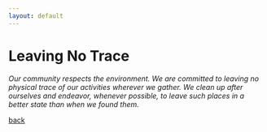 ```yaml
---
layout: default
---
```


# Leaving No Trace
_Our community respects the environment. We are committed to leaving no physical trace of our
activities wherever we gather. We clean up after ourselves and endeavor, whenever possible,
to leave such places in a better state than when we found them._

[back](./../)
